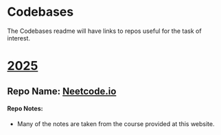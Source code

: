 # Codebases


The Codebases readme will have links to repos useful for the task of interest.

# <u> 2025 </u>

## Repo Name: [Neetcode.io](https://neetcode.io/)
#### Repo Notes: 

* Many of the notes are taken from the course provided at this website.
